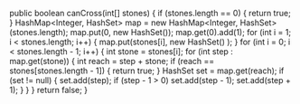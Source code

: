 public boolean canCross(int[] stones) {
if (stones.length == 0) {
return true;
}
HashMap<Integer, HashSet<Integer>> map = new HashMap<Integer, HashSet<Integer>>(stones.length);
map.put(0, new HashSet<Integer>());
map.get(0).add(1);
for (int i = 1; i < stones.length; i++) {
map.put(stones[i], new HashSet<Integer>() );
}
for (int i = 0; i < stones.length - 1; i++) {
int stone = stones[i];
for (int step : map.get(stone)) {
int reach = step + stone;
if (reach == stones[stones.length - 1]) {
return true;
}
HashSet<Integer> set = map.get(reach);
if (set != null) {
set.add(step);
if (step - 1 > 0) set.add(step - 1);
set.add(step + 1);
}
}
}
return false;
}